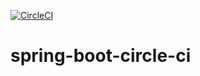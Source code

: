 [![CircleCI](https://circleci.com/gh/giovannymassuia/spring-boot-circle-ci.svg?style=svg)](https://circleci.com/gh/giovannymassuia/spring-boot-circle-ci.svg?style=svg)

# spring-boot-circle-ci
 
